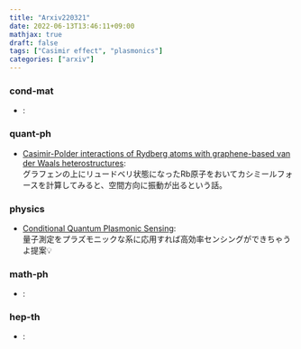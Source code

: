 ```yaml
---
title: "Arxiv220321"
date: 2022-06-13T13:46:11+09:00
mathjax: true
draft: false
tags: ["Casimir effect", "plasmonics"]
categories: ["arxiv"]
---
```

### cond-mat
- []():  


### quant-ph
- [Casimir-Polder interactions of Rydberg atoms with graphene-based van der Waals heterostructures](https://arxiv.org/abs/2203.09998):  
グラフェンの上にリュードベリ状態になったRb原子をおいてカシミールフォースを計算してみると、空間方向に振動が出るという話。


### physics
- [Conditional Quantum Plasmonic Sensing](https://arxiv.org/abs/2203.09654):  
量子測定をプラズモニックな系に応用すれば高効率センシングができちゃうよ提案💡


### math-ph
- []():  


### hep-th
- []():  
